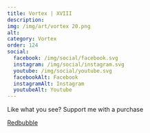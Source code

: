 ```yaml
---
title: Vortex | XVIII
description: 
img: /img/art/vortex 20.png
alt: 
category: Vortex
order: 124
social:
  facebook: /img/social/facebook.svg
  instagram: /img/social/instagram.svg
  youtube: /img/social/youtube.svg
  facebookAlt: Facebook
  instagramAlt: Instagram
  youtubeAlt: Youtube
---
```

Like what you see? Support me with a purchase

<a href='https://www.redbubble.com/shop/ap/104528051' class="btn btn-primary store-link">
Redbubble
</a>
